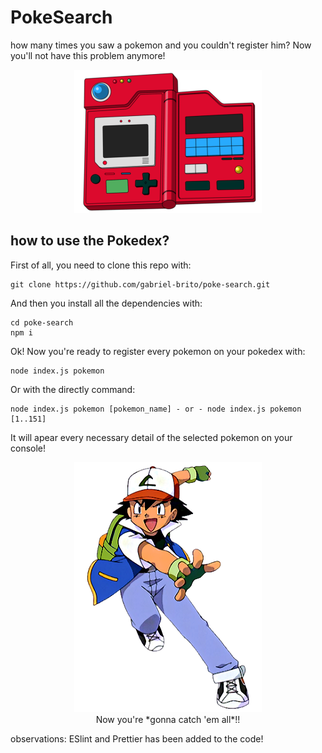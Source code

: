 # PokeSearch

how many times you saw a pokemon and you couldn't register him? Now you'll not have this problem anymore!

<p align="center">
	<img src="/github/pokedex.png" alt="Pokedex">
</p>

## how to use the Pokedex?

First of all, you need to clone this repo with:

```
git clone https://github.com/gabriel-brito/poke-search.git
```

And then you install all the dependencies with:

```
cd poke-search
npm i
```

Ok! Now you're ready to register every pokemon on your pokedex with:

```
node index.js pokemon
```

Or with the directly command:

```
node index.js pokemon [pokemon_name] - or - node index.js pokemon [1..151]
```

It will apear every necessary detail of the selected pokemon on your console!

<p align="center">
	<img src="/github/ash.png" alt="Ash Ketchum">
	<br>
	Now you're *gonna catch 'em all*!!
</p>

observations: ESlint and Prettier has been added to the code!
